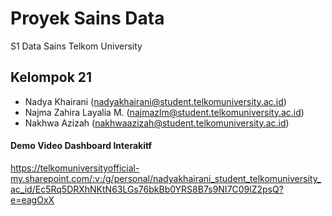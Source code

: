 # Proyek Sains Data
S1 Data Sains
Telkom University

## Kelompok 21 
- Nadya Khairani (nadyakhairani@student.telkomuniversity.ac.id)
- Najma Zahira Layalia M. (najmazlm@student.telkomuniversity.ac.id)
- Nakhwa Azizah (nakhwaazizah@student.telkomuniversity.ac.id)

#### Demo Video Dashboard Interakitf
https://telkomuniversityofficial-my.sharepoint.com/:v:/g/personal/nadyakhairani_student_telkomuniversity_ac_id/Ec5Rq5DRXhNKtN63LGs76bkBb0YRS8B7s9NI7C09lZ2psQ?e=eagOxX
